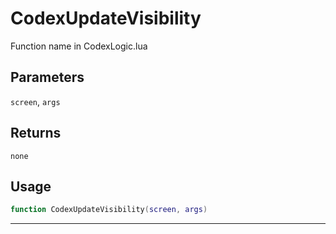 # CodexUpdateVisibility
Function name in CodexLogic.lua
## Parameters
`screen`, `args`
## Returns
`none`
## Usage
```lua
function CodexUpdateVisibility(screen, args)
```
---

